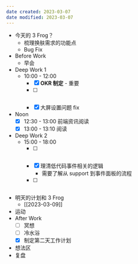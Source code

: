 ```yaml
---
date created: 2023-03-07 
date modified: 2023-03-07
---
```

- 今天的 3 Frog？
	- 梳理换肤需求的功能点
	- Bug Fix
- Before Work
	- 早会
- Deep Work 1
	- 10:00 - 12:00
		- [x] **OKR 制定** - 重要
		- [ ] ~~~~梳理换肤功能点
		- [x] 大屏设置问题 fix
- Noon
	- [x] 12:30 - 13:00 前端资讯阅读
	- [x] 13:00 - 13:10 阅读
- Deep Work 2
	- 15:00 - 18:00
		- [ ] ~~~~调研换肤方案
		- [x] 理清低代码事件相关的逻辑
			- 需要了解从 support 到事件面板的流程
		- [ ] ~~~~Bug Fix
- 明天的计划和 3 Frog
	- [[2023-03-09]]
- 运动
- After Work
	- [ ] 冥想
	- [ ] 冷水浴
	- [x] 制定第二天工作计划
- 想法区
- 复盘
